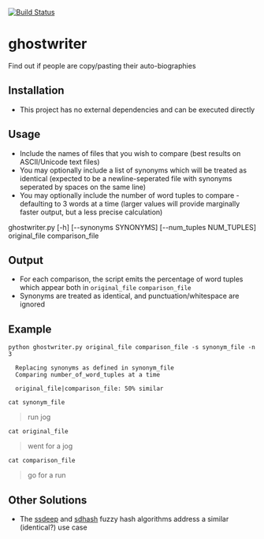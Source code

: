 [![Build Status](https://travis-ci.org/bschmoker/ghostwriter.svg?branch=master)](https://travis-ci.org/bschmoker/ghostwriter)

# ghostwriter
Find out if people are copy/pasting their auto-biographies

## Installation
- This project has no external dependencies and can be executed directly

## Usage
- Include the names of files that you wish to compare (best results on ASCII/Unicode text files)
- You may optionally include a list of synonyms which will be treated as identical (expected to be a newline-seperated file with synonyms seperated by spaces on the same line)
- You may optionally include the number of word tuples to compare - defaulting to 3 words at a time (larger values will provide marginally faster output, but a less precise calculation)

ghostwriter.py [-h] [--synonyms SYNONYMS] [--num_tuples NUM_TUPLES] original_file comparison_file

## Output
- For each comparison, the script emits the percentage of word tuples which appear both in `original_file` `comparison_file`
- Synonyms are treated as identical, and punctuation/whitespace are ignored

## Example

`python ghostwriter.py original_file comparison_file -s synonym_file -n 3`

```
  Replacing synonyms as defined in synonym_file
  Comparing number_of_word_tuples at a time
  
  original_file|comparison_file: 50% similar
```

`cat synonym_file`
> run jog

`cat original_file`
> went for a jog

`cat comparison_file`
> go for a run 


## Other Solutions
- The [ssdeep](http://ssdeep.sourceforge.net/usage.html) and [sdhash](http://roussev.net/sdhash/tutorial/03-quick.html) fuzzy hash algorithms address a similar (identical?) use case 
